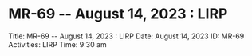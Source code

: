 # MR-69 -- August 14, 2023 : LIRP

Title: MR-69 -- August 14, 2023 : LIRP
Date: August 14, 2023
ID: MR-69
Activities: LIRP
Time: 9:30 am